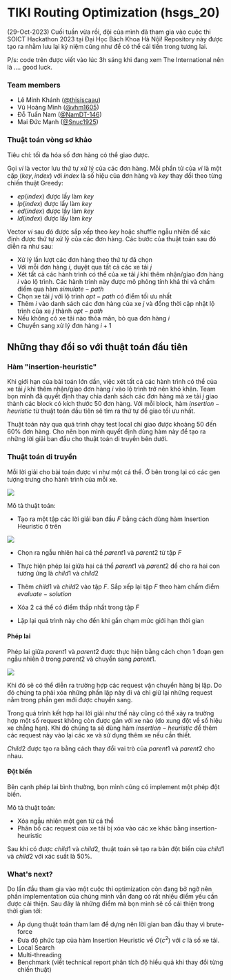# TIKI Routing Optimization (hsgs_20)
(29-Oct-2023) Cuối tuần vừa rồi, đội của mình đã tham gia vào cuộc thi SOICT Hackathon 2023 tại Đại Học Bách Khoa Hà Nội! Repository này được tạo ra nhằm lưu lại kỷ niệm cũng như để có thể cải tiến trong tương lai.

P/s: code trên được viết vào lúc 3h sáng khi đang xem The International nên là .... good luck.

### Team members
- Lê Minh Khánh ([@thisiscaau](https://github.com/thisiscaau))
- Vũ Hoàng Minh ([@vhm1605](https://github.com/vhm1605))
- Đỗ Tuấn Nam ([@NamDT-146](https://github.com/NamDT-146))
- Mai Đức Mạnh ([@Snuc1925](https://github.com/Snuc1925))

### Thuật toán vòng sơ khảo
Tiêu chí: tối đa hóa số đơn hàng có thể giao được.

Gọi $vi$ là vector lưu thứ tự xử lý của các đơn hàng. Mỗi phần tử của $vi$ là một cặp $(key,index)$ với $index$ là số hiệu của đơn hàng và $key$ thay đổi theo từng chiến thuật Greedy:
- $ep(index)$ được lấy làm $key$
- $lp(index)$ được lấy làm $key$
- $ed(index)$ được lấy làm $key$
- $ld(index)$ được lấy làm $key$

Vector $vi$ sau đó được sắp xếp theo $key$ hoặc shuffle ngẫu nhiên để xác định được thứ tự xử lý của các đơn hàng. Các bước của thuật toán sau đó diễn ra như sau:
- Xử lý lần lượt các đơn hàng theo thứ tự đã chọn
- Với mỗi đơn hàng $i$, duyệt qua tất cả các xe tải $j$
- Xét tất cả các hành trình có thể của xe tải $j$ khi thêm nhận/giao đơn hàng $i$ vào lộ trình. Các hành trình này được mô phỏng tính khả thi và chấm điểm qua hàm $simulate-path$
- Chọn xe tải $j$ với lộ trình $opt-path$ có điểm tối ưu nhất
- Thêm $i$ vào danh sách các đơn hàng của xe $j$ và đồng thời cập nhật lộ trình của xe $j$ thành $opt-path$
- Nếu không có xe tải nào thỏa mãn, bỏ qua đơn hàng $i$
- Chuyển sang xử lý đơn hàng $i+1$  

## Những thay đổi so với thuật toán đầu tiên

### Hàm "insertion-heuristic"
Khi giới hạn của bài toán lớn dần, việc xét tất cả các hành trình có thể của xe tải $j$ khi thêm nhận/giao đơn hàng $i$ vào lộ trình trở nên khó khăn. Team bọn mình đã quyết định thay chia danh sách các đơn hàng mà xe tải $j$ giao thành các block có kích thước 50 đơn hàng. Với mỗi block, hàm $insertion-heuristic$ từ thuật toán đầu tiên sẽ tìm ra thứ tự để giao tối ưu nhất.

Thuật toán này qua quá trình chạy test local chỉ giao được khoảng 50 đến 60% đơn hàng. Cho nên bọn mình quyết định dùng hàm này để tạo ra những lời giải ban đầu cho thuật toán di truyền bên dưới.

### Thuật toán di truyền

Mỗi lời giải cho bài toán được ví như một cá thể. Ở bên trong lại có các gen tượng trưng cho hành trình của mỗi xe.

![](https://hackmd.io/_uploads/HkaIxwizT.png)

Mô tả thuật toán:
- Tạo ra một tập các lời giải ban đầu $F$ bằng cách dùng hàm Insertion Heuristic ở trên

![](https://hackmd.io/_uploads/SkR4ZDsGp.png)

- Chọn ra ngẫu nhiên hai cá thể $parent1$ và $parent2$ từ tập $F$

- Thực hiện phép lai giữa hai cá thể $parent1$ và $parent2$ để cho ra hai con tương ứng là $child1$ và $child2$
- Thêm $child1$ và $child2$ vào tập $F$. Sắp xếp lại tập $F$ theo hàm chấm điểm $evaluate-solution$
- Xóa 2 cá thể có điểm thấp nhất trong tập $F$
- Lặp lại quá trình này cho đến khi gần chạm mức giới hạn thời gian

#### Phép lai

Phép lai giữa $parent1$ và $parent2$ được thực hiện bằng cách chọn 1 đoạn gen ngẫu nhiên ở trong $parent2$ và chuyển sang $parent1$.

![](https://hackmd.io/_uploads/H1BuVDszp.png)


Khi đó sẽ có thể diễn ra trường hợp các request vận chuyển hàng bị lặp. Do đó chúng ta phải xóa những phần lặp này đi và chỉ giữ lại những request nằm trong phần gen mới được chuyển sang.


Trong quá trình kết hợp hai lời giải như thế này cũng có thể xảy ra trường hợp một số request không còn được gán với xe nào (do xung đột về số hiệu xe chẳng hạn). Khi đó chúng ta sẽ dùng hàm $insertion-heuristic$ để thêm các request này vào lại các xe và sử dụng thêm xe nếu cần thiết.

$Child2$ được tạo ra bằng cách thay đổi vai trò của $parent1$ và $parent2$ cho nhau.

#### Đột biến

Bên cạnh phép lai bình thường, bọn mình cũng có implement một phép đột biến.

Mô tả thuật toán:
- Xóa ngẫu nhiên một gen từ cá thể
- Phân bố các request của xe tải bị xóa vào các xe khác bằng insertion-heuristic

Sau khi có được $child1$ và $child2$, thuật toán sẽ tạo ra bản đột biến của $child1$ và $child2$ với xác suất là 50%.

### What's next?
Do lần đầu tham gia vào một cuộc thi optimization còn đang bở ngỡ nên phần implementation của chúng mình vẫn đang có rất nhiều điểm yếu cần được cải thiện. Sau đây là những điểm mà bọn mình sẽ cố cải thiện trong thời gian tới:
- Áp dụng thuật toán tham lam để dựng nên lời gian ban đầu thay vì brute-force
- Đưa độ phức tạp của hàm Insertion Heuristic về $O(c^2)$ với $c$ là số xe tải.
- Local Search
- Multi-threading
- Benchmark (viết technical report phân tích độ hiểu quả khi thay đổi từng chiến thuật)